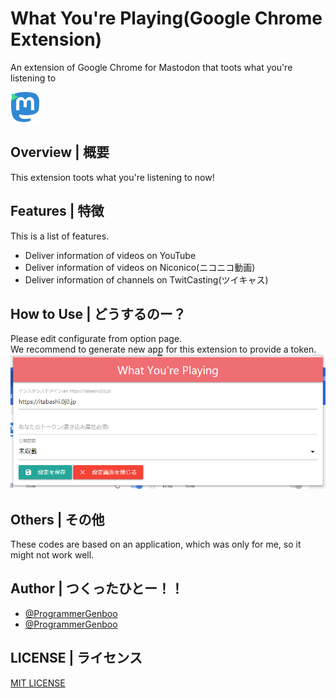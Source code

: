 # What You're Playing(Google Chrome Extension)
An extension of Google Chrome for Mastodon that toots what you're listening to

![Logo](/icon48.png)

## Overview | 概要
This extension toots what you're listening to now!

## Features | 特徴
This is a list of features.
* Deliver information of videos on YouTube
* Deliver information of videos on Niconico(ニコニコ動画)
* Deliver information of channels on TwitCasting(ツイキャス)

## How to Use | どうするのー？
Please edit configurate from option page.<Br />
We recommend to generate new app for this extension to provide a token.
![Option Page](image/001.png)

## Others | その他
These codes are based on an application, which was only for me, so it might not work well.

## Author | つくったひとー！！
* [@ProgrammerGenboo](https://itabashi.0j0.jp/@ProgrammerGenboo)
* [@ProgrammerGenboo](https://knzk.me/@ProgrammerGenboo)

## LICENSE | ライセンス
[MIT LICENSE](/LICENSE)